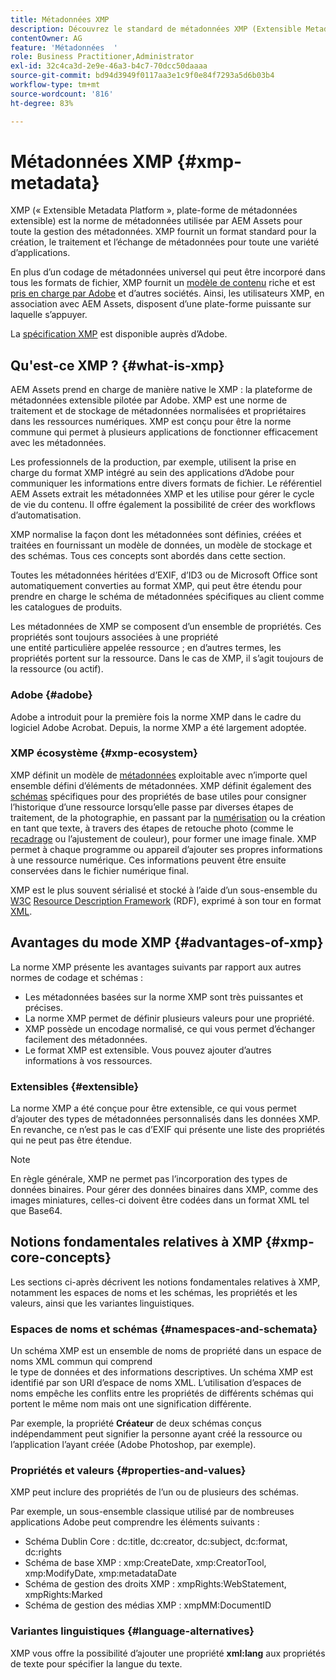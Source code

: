 ```yaml
---
title: Métadonnées XMP
description: Découvrez le standard de métadonnées XMP (Extensible Metadata Platform) utilisé par AEM Assets pour la gestion des métadonnées. XMP offre un format standard pour la création, le traitement et l’échange de métadonnées pour une multitude d’applications.
contentOwner: AG
feature: 'Métadonnées  '
role: Business Practitioner,Administrator
exl-id: 32c4ca3d-2e9e-46a3-b4c7-70dcc50daaaa
source-git-commit: bd94d3949f0117aa3e1c9f0e84f7293a5d6b03b4
workflow-type: tm+mt
source-wordcount: '816'
ht-degree: 83%

---
```


# Métadonnées XMP {#xmp-metadata}

XMP (« Extensible Metadata Platform », plate-forme de métadonnées extensible) est la norme de métadonnées utilisée par AEM Assets pour toute la gestion des métadonnées. XMP fournit un format standard pour la création, le traitement et l’échange de métadonnées pour toute une variété d’applications.

En plus d’un codage de métadonnées universel qui peut être incorporé dans tous les formats de fichier, XMP fournit un [modèle de contenu](xmp.md#xmp-core-concepts) riche et est [pris en charge par Adobe](xmp.md#advantages-of-xmp) et d’autres sociétés. Ainsi, les utilisateurs XMP, en association avec AEM Assets, disposent d’une plate-forme puissante sur laquelle s’appuyer.

La [spécification XMP](https://www.adobe.com/devnet/xmp.html) est disponible auprès d’Adobe.

## Qu&#39;est-ce XMP ? {#what-is-xmp}

AEM Assets prend en charge de manière native le XMP : la plateforme de métadonnées extensible pilotée par Adobe. XMP est une norme de traitement et de stockage de métadonnées normalisées et propriétaires dans les ressources numériques. XMP est conçu pour être la norme commune qui permet à plusieurs applications de fonctionner efficacement avec les métadonnées.

Les professionnels de la production, par exemple, utilisent la prise en charge du format XMP intégré au sein des applications d’Adobe pour communiquer les informations entre divers formats de fichier. Le référentiel AEM Assets extrait les métadonnées XMP et les utilise pour gérer le cycle de vie du contenu. Il offre également la possibilité de créer des workflows d’automatisation.

XMP normalise la façon dont les métadonnées sont définies, créées et traitées en fournissant un modèle de données, un modèle de stockage et des schémas. Tous ces concepts sont abordés dans cette section.

Toutes les métadonnées héritées d’EXIF, d’ID3 ou de Microsoft Office sont automatiquement converties au format XMP, qui peut être étendu pour prendre en charge le schéma de métadonnées spécifiques au client comme les catalogues de produits.

Les métadonnées de XMP se composent d’un ensemble de propriétés. Ces propriétés sont toujours associées à une propriété\
une entité particulière appelée ressource ; en d’autres termes, les propriétés portent sur la ressource. Dans le cas de XMP, il s’agit toujours de la ressource (ou actif).

### Adobe {#adobe}

Adobe a introduit pour la première fois la norme XMP dans le cadre du logiciel Adobe Acrobat. Depuis, la norme XMP a été largement adoptée.

### XMP écosystème {#xmp-ecosystem}

XMP définit un modèle de [métadonnées](https://fr.wikipedia.org/wiki/Métadonnée) exploitable avec n’importe quel ensemble défini d’éléments de métadonnées. XMP définit également des [schémas](https://en.wikipedia.org/wiki/XML_schema) spécifiques pour des propriétés de base utiles pour consigner l’historique d’une ressource lorsqu’elle passe par diverses étapes de traitement, de la photographie, en passant par la [numérisation](https://fr.wikipedia.org/wiki/Scanner_(informatique)) ou la création en tant que texte, à travers des étapes de retouche photo (comme le [recadrage](https://fr.wikipedia.org/wiki/Recadrage_(image)) ou l’ajustement de couleur), pour former une image finale. XMP permet à chaque programme ou appareil d’ajouter ses propres informations à une ressource numérique. Ces informations peuvent être ensuite conservées dans le fichier numérique final.

XMP est le plus souvent sérialisé et stocké à l’aide d’un sous-ensemble du [W3C](https://fr.wikipedia.org/wiki/World_Wide_Web_Consortium) [Resource Description Framework](https://fr.wikipedia.org/wiki/Resource_Description_Framework) (RDF), exprimé à son tour en format [XML](https://fr.wikipedia.org/wiki/Extensible_Markup_Language).

## Avantages du mode XMP {#advantages-of-xmp}

La norme XMP présente les avantages suivants par rapport aux autres normes de codage et schémas :

* Les métadonnées basées sur la norme XMP sont très puissantes et précises.
* La norme XMP permet de définir plusieurs valeurs pour une propriété.
* XMP possède un encodage normalisé, ce qui vous permet d’échanger facilement des métadonnées.
* Le format XMP est extensible. Vous pouvez ajouter d’autres informations à vos ressources.

### Extensibles {#extensible}

La norme XMP a été conçue pour être extensible, ce qui vous permet d’ajouter des types de métadonnées personnalisés dans les données XMP. En revanche, ce n’est pas le cas d’EXIF qui présente une liste des propriétés qui ne peut pas être étendue.

>[!NOTE]
>
>En règle générale, XMP ne permet pas l’incorporation des types de données binaires. Pour gérer des données binaires dans XMP, comme des images miniatures, celles-ci doivent être codées dans un format XML tel que Base64.

## Notions fondamentales relatives à XMP  {#xmp-core-concepts}

Les sections ci-après décrivent les notions fondamentales relatives à XMP, notamment les espaces de noms et les schémas, les propriétés et les valeurs, ainsi que les variantes linguistiques.

### Espaces de noms et schémas {#namespaces-and-schemata}

Un schéma XMP est un ensemble de noms de propriété dans un espace de noms XML commun qui comprend\
le type de données et des informations descriptives. Un schéma XMP est identifié par son URI d’espace de noms XML. L’utilisation d’espaces de noms empêche les conflits entre les propriétés de différents schémas qui portent le même nom mais ont une signification différente.

Par exemple, la propriété **Créateur** de deux schémas conçus indépendamment peut signifier la personne ayant créé la ressource ou l’application l’ayant créée (Adobe Photoshop, par exemple).

### Propriétés et valeurs  {#properties-and-values}

XMP peut inclure des propriétés de l’un ou de plusieurs des schémas.

Par exemple, un sous-ensemble classique utilisé par de nombreuses applications Adobe peut comprendre les éléments suivants :

* Schéma Dublin Core : dc:title, dc:creator, dc:subject, dc:format, dc:rights
* Schéma de base XMP : xmp:CreateDate, xmp:CreatorTool, xmp:ModifyDate, xmp:metadataDate
* Schéma de gestion des droits XMP : xmpRights:WebStatement, xmpRights:Marked
* Schéma de gestion des médias XMP : xmpMM:DocumentID

### Variantes linguistiques {#language-alternatives}

XMP vous offre la possibilité d’ajouter une propriété **xml:lang** aux propriétés de texte pour spécifier la langue du texte.

